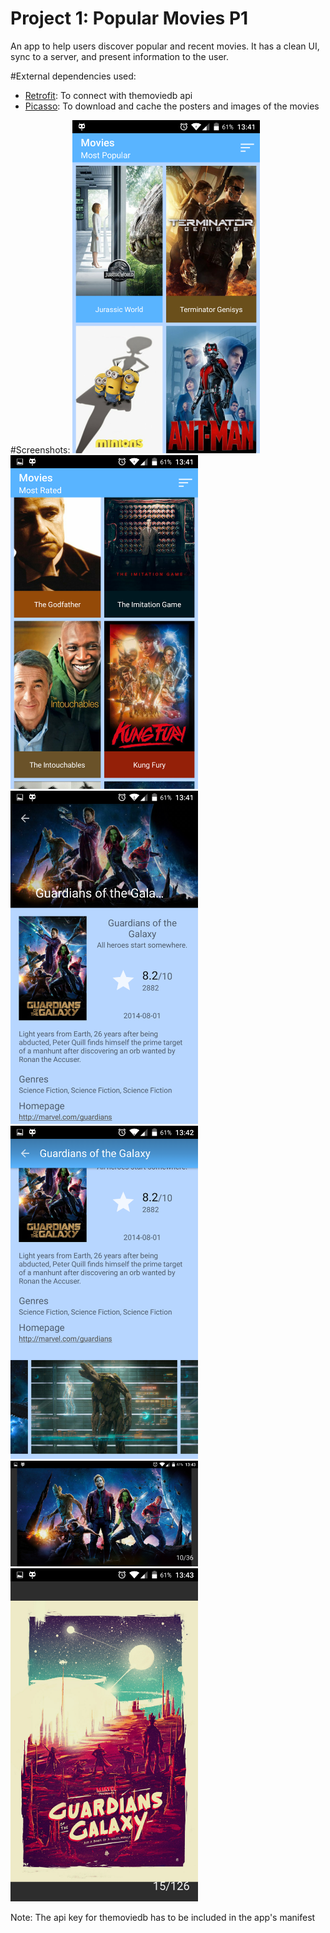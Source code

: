 # Project 1: Popular Movies P1
An app to help users discover popular and recent movies. It has a clean UI, sync to a server, and present information to the user.

#External dependencies used:
- [Retrofit](http://square.github.io/retrofit/): To connect with themoviedb api
- [Picasso](http://square.github.io/picasso/): To download and cache the posters and images of the movies

#Screenshots:
<img style="max-width: 300px;" src="https://raw.githubusercontent.com/Serloman/Android-Developer-Nanodegree-Project-1-Popular-Movies-P1/master/resources/screenshot_1.png">
<img style="max-width: 300px;" src="https://raw.githubusercontent.com/Serloman/Android-Developer-Nanodegree-Project-1-Popular-Movies-P1/master/resources/screenshot_2.png">
<img style="max-width: 300px;" src="https://raw.githubusercontent.com/Serloman/Android-Developer-Nanodegree-Project-1-Popular-Movies-P1/master/resources/screenshot_3.png">
<img style="max-width: 300px;" src="https://raw.githubusercontent.com/Serloman/Android-Developer-Nanodegree-Project-1-Popular-Movies-P1/master/resources/screenshot_4.png">
<img style="max-width: 300px;" src="https://raw.githubusercontent.com/Serloman/Android-Developer-Nanodegree-Project-1-Popular-Movies-P1/master/resources/screenshot_5.png">
<img style="max-width: 300px;" src="https://raw.githubusercontent.com/Serloman/Android-Developer-Nanodegree-Project-1-Popular-Movies-P1/master/resources/screenshot_6.png">

Note:
The api key for themoviedb has to be included in the app's manifest

